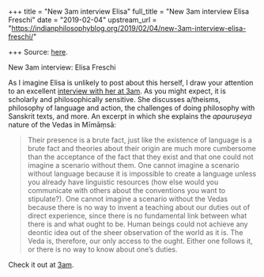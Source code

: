 +++
title = "New 3am interview Elisa"
full_title = "New 3am interview Elisa Freschi"
date = "2019-02-04"
upstream_url = "https://indianphilosophyblog.org/2019/02/04/new-3am-interview-elisa-freschi/"

+++
Source: [here](https://indianphilosophyblog.org/2019/02/04/new-3am-interview-elisa-freschi/).

New 3am interview: Elisa Freschi

As I imagine Elisa is unlikely to post about this herself, I draw your
attention to an excellent [interview with her at
3am](https://www.3ammagazine.com/3am/the-prabhakara-mima%E1%B9%83sa-school/).
As you might expect, it is scholarly and philosophically sensitive. She
discusses a/theisms, philosophy of language and action, the challenges
of doing philosophy with Sanskrit texts, and more. An excerpt in which
she explains the *apauruṣeya* nature of the Vedas in Mīmāṃsā:

> Their presence is a brute fact, just like the existence of language is
> a brute fact and theories about their origin are much more cumbersome
> than the acceptance of the fact that they exist and that one could not
> imagine a scenario without them. One cannot imagine a scenario without
> language because it is impossible to create a language unless you
> already have linguistic resources (how else would you communicate with
> others about the conventions you want to stipulate?). One cannot
> imagine a scenario without the Vedas because there is no way to invent
> a teaching about our duties out of direct experience, since there is
> no fundamental link between what there is and what ought to be. Human
> beings could not achieve any deontic idea out of the sheer observation
> of the world as it is. The Veda is, therefore, our only access to the
> ought. Either one follows it, or there is no way to know about one’s
> duties.

Check it out at
[3am](https://www.3ammagazine.com/3am/the-prabhakara-mima%E1%B9%83sa-school/).
